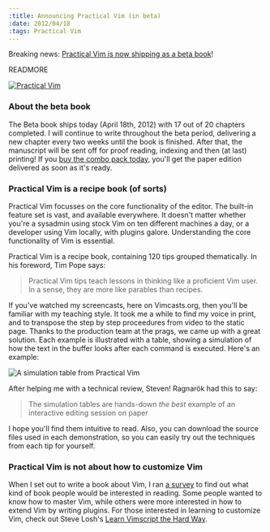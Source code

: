 ```yaml
--- 
:title: Announcing Practical Vim (in beta)
:date: 2012/04/18
:tags: Practical Vim
---
```


Breaking news: [Practical Vim is now shipping as a beta book][dnvim]!

READMORE

[![Practical Vim](http://vimcasts.org/images/practical-vim-cover.png)][dnvim]

[dnvim]: http://pragprog.com/book/dnvim/practical-vim

### About the beta book

The Beta book ships today (April 18th, 2012) with 17 out of 20 chapters completed. I will continue to write throughout the beta period, delivering a new chapter every two weeks until the book is finished. After that, the manuscript will be sent off for proof reading, indexing and then (at last) printing! If you [buy the combo pack today][dnvim], you'll get the paper edition delivered as soon as it's ready.

### Practical Vim is a recipe book (of sorts)

Practical Vim focusses on the core functionality of the editor. The built-in feature set is vast, and available everywhere. It doesn't matter whether you're a sysadmin using stock Vim on ten different machines a day, or a developer using Vim locally, with plugins galore. Understanding the core functionality of Vim is essential.

Practical Vim is a recipe book, containing 120 tips grouped thematically. In his foreword, Tim Pope says:

> Practical Vim tips teach lessons in thinking like a proficient Vim user. In a sense, they are more like parables than recipes. 

If you've watched my screencasts, here on Vimcasts.org, then you'll be familiar with my teaching style. It took me a while to find my voice in print, and to transpose the step by step proceedures from video to the static page. Thanks to the production team at the prags, we came up with a great solution. Each example is illustrated with a table, showing a simulation of how the text in the buffer looks after each command is executed. Here's an example:

![A simulation table from Practical Vim](http://vimcasts.org/images/buffer-simulation.png)

After helping me with a technical review, Steven! Ragnarök had this to say:

> The simulation tables are hands-down *the best* example of an interactive editing session on paper

I hope you'll find them intuitive to read. Also, you can download the source files used in each demonstration, so you can easily try out the techniques from each tip for yourself.

### Practical Vim is not about how to customize Vim

When I set out to write a book about Vim, I ran [a survey][survey] to find out what kind of book people would be interested in reading. Some people wanted to know how to master Vim, while others were more interested in how to extend Vim by writing plugins. For those interested in learning to customize Vim, check out Steve Losh's [Learn Vimscript the Hard Way][sjl].

[sjl]: http://learnvimscriptthehardway.stevelosh.com/
[survey]: https://spreadsheets0.google.com/a/vimcasts.org/viewform?formkey=dHYyTUhqVVo4WDhuVTR2M1cwbEJNSVE6MQ
[dnvim]: http://pragprog.com/book/dnvim/practical-vim
